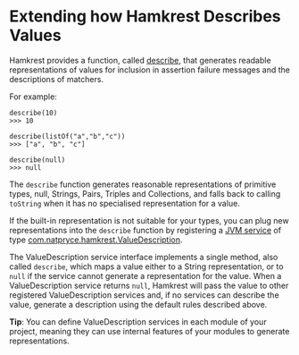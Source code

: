 # Extending how Hamkrest Describes Values

Hamkrest provides a function, called [describe][], that generates readable representations of values for inclusion in
assertion failure messages and the descriptions of matchers.

For example:

```
describe(10)
>>> 10

describe(listOf("a","b","c"))
>>> ["a", "b", "c"]

describe(null)
>>> null
```

The `describe` function generates reasonable representations of primitive types, null, Strings, Pairs, 
Triples and Collections, and falls back to calling `toString` when it has no specialised representation for
a value.

If the built-in representation is not suitable for your types, you can plug new representations into the `describe` function by registering a [JVM service][] of type [com.natpryce.hamkrest.ValueDescription][].

The ValueDescription service interface implements a single method, also called `describe`, which maps a value either to 
a String representation, or to `null` if the service cannot generate a representation for the value.  When a 
ValueDescription service returns `null`, Hamkrest will pass the value to other registered ValueDescription services and,
if no services can describe the value, generate a description using the default rules described above.

**Tip**: You can define ValueDescription services in each module of your project, meaning they can use internal features
of your modules to generate representations.

[describe]: https://github.com/npryce/hamkrest/blob/master/src/main/kotlin/com/natpryce/hamkrest/describe.kt
[JVM service]: https://docs.oracle.com/en/java/javase/11/docs/api/java.base/java/util/ServiceLoader.html
[com.natpryce.hamkrest.ValueDescription]: https://github.com/npryce/hamkrest/blob/master/src/main/kotlin/com/natpryce/hamkrest/ValueDescription.kt

